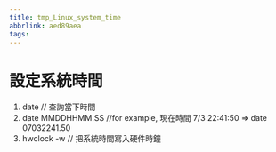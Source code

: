 ```yaml
---
title: tmp_Linux_system_time
abbrlink: aed89aea
tags:
---
```

設定系統時間
===

1. date  // 查詢當下時間
2. date MMDDHHMM.SS    //for example, 現在時間 7/3 22:41:50 => date 07032241.50
3. hwclock -w   // 把系統時間寫入硬件時鐘
